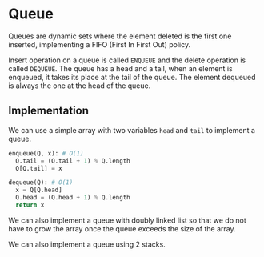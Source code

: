 # Queue
Queues are dynamic sets where the element deleted is the first one inserted, implementing a FIFO (First In First Out) policy.

Insert operation on a queue is called `ENQUEUE` and the delete operation is called `DEQUEUE`. The queue has a head and a tail, when an element is enqueued, it takes its place at the tail of the queue. The element dequeued is always the one at the head of the queue.

## Implementation
We can use a simple array with two variables `head` and `tail` to implement a queue.

```python
enqueue(Q, x): # O(1)
  Q.tail = (Q.tail + 1) % Q.length
  Q[Q.tail] = x

dequeue(Q): # O(1)
  x = Q[Q.head]
  Q.head = (Q.head + 1) % Q.length
  return x
```

We can also implement a queue with doubly linked list so that we do not have to grow the array once the queue exceeds the size of the array.

We can also implement a queue using 2 stacks.
